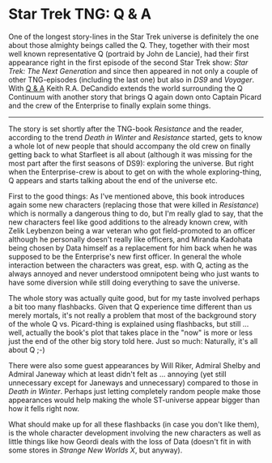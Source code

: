 # Star Trek TNG: Q & A

<img src="{uploads}/q_and_a.png" alt="" class="left" />One of the longest story-lines in the Star Trek universe is definitely
the one about those almighty beings called the Q. They, together with their
most well known representative Q (portraid by John de Lancie), had their first
appearance right in the first episode of the second Star Trek show: *Star Trek:
The Next Generation* and since then appeared in not only a couple of other
TNG-episodes (including the last one) but also in *DS9* and *Voyager*. With [Q & A](http://www.amazon.com/gp/product/1416527419/) Keith R.A. DeCandido extends the world surrounding the Q Continuum
with another story that brings Q again down onto Captain Picard and the crew
of the Enterprise to finally explain some things.

-------------------------------

The story is set shortly after the TNG-book *Resistance* and the reader, according to the 
trend *Death in Winter* and *Resistance* started, gets to know a whole lot
of new people that should accompany the old crew on finally getting back to
what Starfleet is all about (although it was missing for the most part after 
the first seasons of DS9): exploring the universe. But right when the
Enterprise-crew is about to get on with the whole exploring-thing, Q appears
and starts talking about the end of the universe etc.

First to the good things: As I've mentioned above, this book introduces again
some new characters (replacing those that were killed in *Resistance*) which
is normally a dangerous thing to do, but I'm really glad to say, that the new
characters feel like good additions to the already known crew, with Zelik Leybenzon being a war
veteran who got field-promoted to an officer although he personally doesn't
really like officers, and Miranda Kadohata being chosen by Data himself as
a replacement for him back when he was supposed to be the Enterprise's new
first officer. In general the whole interaction between the characters was
great, esp. with Q, acting as the always annoyed and never 
understood omnipotent being who just wants to have some diversion while still
doing everything to save the universe. 

The whole story was actually quite 
good, but for my taste involved perhaps a bit too many flashbacks. Given
that Q experience time different than us merely mortals, it's not really
a problem that most of the background story of the whole Q vs. Picard-thing
is explained using flashbacks, but still ... well, actually the book's plot
that takes place in the "now" is more or less just the end of the other big
story told here. Just so much: Naturally, it's all about Q ;-)

There were also some guest appearances
by Will Riker, Admiral Shelby and Admiral Janeway which at least didn't felt
as ... annoying (yet still unnecessary except for Janeways and unnecessary) 
compared to those in *Death in Winter*. Perhaps just letting completely random
people make those appearances would help making the whole ST-universe appear
bigger than how it fells right now.

What should make up for all these flashbacks (in case you don't like them),
is the whole character development
involving the new characters as well as little things like how Geordi deals
with the loss of Data (doesn't fit in with some stores in *Strange New Worlds X*, but anyway).

